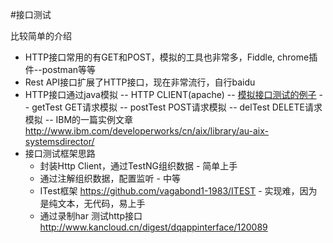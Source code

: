 #接口测试

比较简单的介绍
- HTTP接口常用的有GET和POST，模拟的工具也非常多，Fiddle, chrome插件--postman等等
- Rest API接口扩展了HTTP接口，现在非常流行，自行baidu
- HTTP接口通过java模拟 -- HTTP CLIENT(apache)
    -- [模拟接口测试的例子](src\main\java\com\test\java\interfaceTest\SimpleServiceTest.java)
        -- getTest GET请求模拟
        -- postTest POST请求模拟
        -- delTest DELETE请求模拟
        -- IBM的一篇实例文章 http://www.ibm.com/developerworks/cn/aix/library/au-aix-systemsdirector/
- 接口测试框架思路
    - 封装Http Client，通过TestNG组织数据 - 简单上手
    - 通过注解组织数据，配置监听 - 中等
    - ITest框架 https://github.com/vagabond1-1983/ITEST - 实现难，因为是纯文本，无代码，易上手
    - 通过录制har 测试http接口 http://www.kancloud.cn/digest/dqappinterface/120089